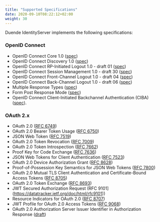 ```yaml
---
title: "Supported Specifications"
date: 2020-09-10T08:22:12+02:00
weight: 30
---
```


Duende IdentityServer implements the following specifications:

### OpenID Connect

* OpenID Connect Core 1.0 ([spec](http://openid.net/specs/openid-connect-core-1_0.html))
* OpenID Connect Discovery 1.0 ([spec](http://openid.net/specs/openid-connect-discovery-1_0.html))
* OpenID Connect RP-Initiated Logout 1.0 - draft 01 ([spec](https://openid.net/specs/openid-connect-rpinitiated-1_0.html))
* OpenID Connect Session Management 1.0 - draft 30 ([spec](http://openid.net/specs/openid-connect-session-1_0.html))
* OpenID Connect Front-Channel Logout 1.0 - draft 04 ([spec](https://openid.net/specs/openid-connect-frontchannel-1_0.html))
* OpenID Connect Back-Channel Logout 1.0 - draft 06 ([spec](https://openid.net/specs/openid-connect-backchannel-1_0.html>))
* Multiple Response Types ([spec](http://openid.net/specs/oauth-v2-multiple-response-types-1_0.html))
* Form Post Response Mode ([spec](http://openid.net/specs/oauth-v2-form-post-response-mode-1_0.html>))
* OpenID Connect Client-Initiated Backchannel Authentication (CIBA) ([spec](https://openid.net/specs/openid-client-initiated-backchannel-authentication-core-1_0.html)).

### OAuth 2.x

* OAuth 2.0 ([RFC 6749](http://tools.ietf.org/html/rfc6749))
* OAuth 2.0 Bearer Token Usage ([RFC 6750](http://tools.ietf.org/html/rfc6750))
* JSON Web Token ([RFC 7519](http://tools.ietf.org/html/rfc7519))
* OAuth 2.0 Token Revocation ([RFC 7009](https://tools.ietf.org/html/rfc7009))
* OAuth 2.0 Token Introspection ([RFC 7662](https://tools.ietf.org/html/rfc7662))
* Proof Key for Code Exchange ([RFC 7636](https://tools.ietf.org/html/rfc7636))
* JSON Web Tokens for Client Authentication ([RFC 7523](https://tools.ietf.org/html/rfc7523))
* OAuth 2.0 Device Authorization Grant ([RFC 8628](https://tools.ietf.org/html/rfc8628))
* Proof-of-Possession Key Semantics for JSON Web Tokens ([RFC 7800](https://tools.ietf.org/html/rfc7800))
* OAuth 2.0 Mutual TLS Client Authentication and Certificate-Bound Access Tokens ([RFC 8705](https://tools.ietf.org/html/rfc8705))
* OAuth 2.0 Token Exchange ([RFC 8693](https://tools.ietf.org/html/rfc8693))
* JWT Secured Authorization Request (RFC 9101](https://datatracker.ietf.org/doc/html/rfc9101))
* Resource Indicators for OAuth 2.0 ([RFC 8707](https://tools.ietf.org/html/rfc8707))
* JWT Profile for OAuth 2.0 Access Tokens ([RFC 9068](https://datatracker.ietf.org/doc/html/rfc9068))
* OAuth 2.0 Authorization Server Issuer Identifier in Authorization Response ([draft](https://tools.ietf.org/wg/oauth/draft-ietf-oauth-iss-auth-resp/))
